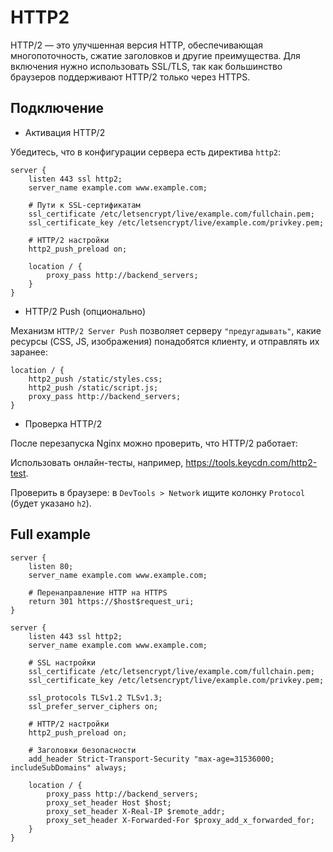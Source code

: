 # HTTP2

HTTP/2 — это улучшенная версия HTTP, обеспечивающая многопоточность, сжатие заголовков и другие преимущества. Для включения нужно использовать SSL/TLS, так как большинство браузеров поддерживают HTTP/2 только через HTTPS.

## Подключение

- Активация HTTP/2

Убедитесь, что в конфигурации сервера есть директива `http2`:

```nginx
server {
    listen 443 ssl http2;
    server_name example.com www.example.com;

    # Пути к SSL-сертификатам
    ssl_certificate /etc/letsencrypt/live/example.com/fullchain.pem;
    ssl_certificate_key /etc/letsencrypt/live/example.com/privkey.pem;

    # HTTP/2 настройки
    http2_push_preload on;

    location / {
        proxy_pass http://backend_servers;
    }
}
```

- HTTP/2 Push (опционально)

Механизм `HTTP/2 Server Push` позволяет серверу `"предугадывать"`, какие ресурсы (CSS, JS, изображения) понадобятся клиенту, и отправлять их заранее:

```nginx
location / {
    http2_push /static/styles.css;
    http2_push /static/script.js;
    proxy_pass http://backend_servers;
}
```

- Проверка HTTP/2

После перезапуска Nginx можно проверить, что HTTP/2 работает:

Использовать онлайн-тесты, например, https://tools.keycdn.com/http2-test.

Проверить в браузере: в `DevTools > Network` ищите колонку `Protocol` (будет указано `h2`).

## Full example

```nginx
server {
    listen 80;
    server_name example.com www.example.com;

    # Перенаправление HTTP на HTTPS
    return 301 https://$host$request_uri;
}

server {
    listen 443 ssl http2;
    server_name example.com www.example.com;

    # SSL настройки
    ssl_certificate /etc/letsencrypt/live/example.com/fullchain.pem;
    ssl_certificate_key /etc/letsencrypt/live/example.com/privkey.pem;

    ssl_protocols TLSv1.2 TLSv1.3;
    ssl_prefer_server_ciphers on;

    # HTTP/2 настройки
    http2_push_preload on;

    # Заголовки безопасности
    add_header Strict-Transport-Security "max-age=31536000; includeSubDomains" always;

    location / {
        proxy_pass http://backend_servers;
        proxy_set_header Host $host;
        proxy_set_header X-Real-IP $remote_addr;
        proxy_set_header X-Forwarded-For $proxy_add_x_forwarded_for;
    }
}
```
